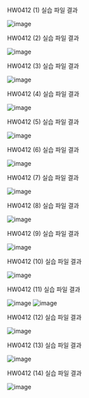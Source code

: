HW0412 (1) 실습 파일 결과

![image](https://github.com/drawarepair/React/assets/102895287/7a52bde9-d707-45cf-b815-c61f8e449c68)

HW0412 (2) 실습 파일 결과

![image](https://github.com/drawarepair/React/assets/102895287/e310ac46-5f57-449a-a873-7dd4cfcd73d7)

HW0412 (3) 실습 파일 결과

![image](https://github.com/drawarepair/React/assets/102895287/f7f4f76d-6662-47c0-9aa7-180b0ae5c412)

HW0412 (4) 실습 파일 결과

![image](https://github.com/drawarepair/React/assets/102895287/fd5059b5-36ec-4cec-b43f-6a76b7ecb1a6)

HW0412 (5) 실습 파일 결과

![image](https://github.com/drawarepair/React/assets/102895287/3bc4316d-4f7c-4d70-8598-376924afe94b)

HW0412 (6) 실습 파일 결과

![image](https://github.com/drawarepair/React/assets/102895287/0de2bc87-a5d8-4677-a43d-7046525f7544)


HW0412 (7) 실습 파일 결과

![image](https://github.com/drawarepair/React/assets/102895287/bf2a615a-c90c-4650-b7b1-02e6d6414153)

HW0412 (8) 실습 파일 결과

![image](https://github.com/drawarepair/React/assets/102895287/968f2547-4a71-478e-9192-8663d287bf3c)

HW0412 (9) 실습 파일 결과

![image](https://github.com/drawarepair/React/assets/102895287/e5022926-0d01-4ccc-b9a5-b17359317095)

HW0412 (10) 실습 파일 결과

![image](https://github.com/drawarepair/React/assets/102895287/4eeb9612-b78f-45f0-8d50-c39a6963b365)

HW0412 (11) 실습 파일 결과

![image](https://github.com/drawarepair/React/assets/102895287/d862981e-341c-4dfc-ad96-f57a704b05e7) ![image](https://github.com/drawarepair/React/assets/102895287/95c975a1-06f8-4573-913e-f099f0e52438)

HW0412 (12) 실습 파일 결과

![image](https://github.com/drawarepair/React/assets/102895287/7d151cc4-0811-4f94-b831-cd3719d10a67)

HW0412 (13) 실습 파일 결과

![image](https://github.com/drawarepair/React/assets/102895287/026110fc-05cf-4461-8e2b-79634584185b)

HW0412 (14) 실습 파일 결과 

![image](https://github.com/drawarepair/React/assets/102895287/2f30019d-602b-48d1-bdb5-67ab6079d7d3)
